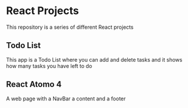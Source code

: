 # React Projects

This repository is a series of different React projects

## Todo List

This app is a Todo List where you can add and delete tasks and it shows how many tasks you have left to do

## React Atomo 4

A web page with a NavBar a content and a footer
